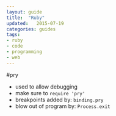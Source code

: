```yaml
---
layout: guide
title:  "Ruby"
updated:   2015-07-19
categories: guides
tags:
- ruby
- code
- programming
- web
---
```

#pry
* used to allow debugging
* make sure to `require 'pry'`
* breakpoints added by: `binding.pry`
* blow out of program by: `Process.exit`
